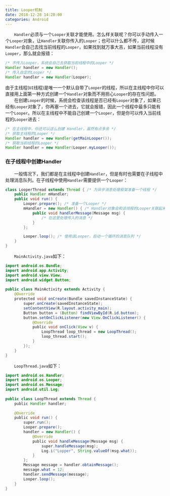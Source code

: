 ```yaml
---
title: Looper机制
date: 2018-12-28 14:28:00
categories: Android
---
```

&emsp;&emsp;`Handler`必须与一个`Looper`关联才能使用。怎么样关联呢？你可以手动传入一个`Looper`对象，让`Handler`关联你传入的`Looper`；也可以什么都不传，这时候`Handler`会自己去找当前线程的`Looper`，如果找到就万事大吉，如果当前线程没有`Looper`，那么就会报错：

``` java
/* 不传入Looper，系统会自己去获取当前线程中的Looper */
Handler handler = new Handler();
/* 传入自定的Looper */
Handler handler = new Handler(Looper);
```

由于主线程(`UI`线程)是唯一一个默认自带了`Looper`的线程，所以在主线程中你可以直接用上面第一种方式创建一个`Handler`对象而不用担心`Looper`的存在性问题。
&emsp;&emsp;在创建`Looper`的时候，系统会检查该线程是否已经有`Looper`对象了，如果已经有`Looper`对象了，你再塞一个进去，它就会报错，因此一个线程中最多只能有一个`Looper`。所以在主线程中不能自己创建一个`Looper`，但是你可以传入当前线程的`Looper`进去：

``` java
/* 在主线程中，你还可以这么创建 Handler，虽然有点多余 */
/* 获取主线程的Looper */
Handler handler = new Handler(getMainLooper());
/* 获取当前线程的Looper */
Handler handler = new Handler(Looper.myLooper());
```

### 在子线程中创建Handler

&emsp;&emsp;一般情况下，我们都是在主线程中创建`Handler`，但是有时也需要在子线程中处理消息队列。在子线程中使用`Handler`需要提供一个`Looper`：

``` java
class LooperThread extends Thread { /* 为异步消息处理框架准备一个线程 */
    public Handler mHandler;
    public void run() {
        Looper.prepare(); /* 准备一个Looper */
        mHandler = new Handler() { /* Handler对象会和该线程的Looper关联起来 */
            public void handlerMessage(Message msg) {
                /* 在这里处理传入的消息 */
            }
        };

        Looper.loop(); /* 使用该Looper，启动一个循环的消息队列 */
    }
}
```

&emsp;&emsp;`MainActivity.java`如下：

``` java
import android.os.Bundle;
import android.app.Activity;
import android.view.View;
import android.widget.Button;
​
public class MainActivity extends Activity {
    @Override
    protected void onCreate(Bundle savedInstanceState) {
        super.onCreate(savedInstanceState);
        setContentView(R.layout.activity_main);
        Button button = (Button) findViewById(R.id.button);
        button.setOnClickListener(new View.OnClickListener() {
            @Override
            public void onClick(View v) {
                LoopThread loop_thread = new LoopThread();
                loop_thread.start();
            }
        });
    }
}
```

&emsp;&emsp;`LoopThread.java`如下：

``` java
import android.os.Handler;
import android.os.Looper;
import android.os.Message;
import android.util.Log;
​
public class LoopThread extends Thread {
    public Handler handler;
​
    @Override
    public void run() {
        super.run();
        Looper.prepare();
        handler = new Handler() {
            @Override
            public void handleMessage(Message msg) {
                super.handleMessage(msg);
                Log.i("Lopper", String.valueOf(msg.what));
            }
        };
        Message message = handler.obtainMessage();
        message.what = 12;
        handler.sendMessage(message);
        Looper.loop();
    }
}
```